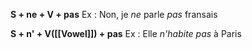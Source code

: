 **S + ne + V + pas**
	Ex : Non, je *ne* parle *pas* fransais

**S + n' + V([[Vowel]]) + pas**
	Ex : Elle *n'habite* *pas* à Paris 
